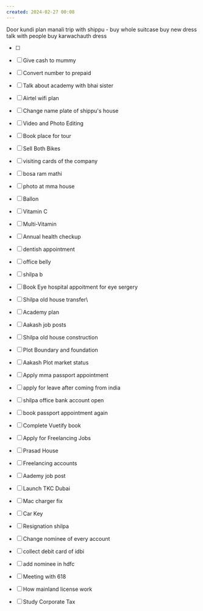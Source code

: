 ```yaml
---
created: 2024-02-27 00:08
---
```

Door kundi
plan manali trip with shippu - buy 
	whole suitcase
	buy new dress
	talk with people
buy karwachauth dress



- [ ] 
- [ ] Give cash to mummy
- [ ] Convert number to prepaid
- [ ] Talk about academy with bhai sister
- [ ] Airtel wifi plan
- [ ] Change name plate of shippu's house
- [ ] Video and Photo Editing
- [ ] Book place for tour
- [ ] Sell Both Bikes
- [ ] visiting cards of the company
- [ ] bosa ram mathi
- [ ] photo at mma house
- [ ] Ballon
- [ ] Vitamin C
- [ ] Multi-Vitamin
- [ ] Annual health checkup
- [ ] dentish appointment
- [ ] office belly
- [ ] shilpa b
- [ ] Book Eye hospital appoitment for eye sergery
- [ ] Shilpa old house transfer\
- [ ] Academy plan 
- [ ] Aakash job posts
- [ ] Shilpa old house construction
- [ ] Plot Boundary and foundation 
- [ ] Aakash Plot market status
- [ ] Apply mma passport appointment



- [ ] apply for leave after coming from india
- [ ] shilpa office bank account open
- [ ] book passport appointment again
- [ ] Complete Vuetify book
- [ ] Apply for Freelancing Jobs
- [ ] Prasad House 
- [ ] Freelancing accounts
- [ ] Aademy job post
- [ ] Launch TKC Dubai
- [ ] Mac charger fix
- [ ] Car Key 
- [ ] Resignation shilpa
- [ ] Change nominee of every account
- [ ] collect debit card of idbi
- [ ] add nominee in hdfc 
- [ ] Meeting with 618
- [ ] How mainland license work
- [ ] Study Corporate Tax